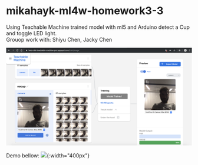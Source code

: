 # mikahayk-ml4w-homework3-3

Using Teachable Machine trained model with ml5 and Arduino detect a Cup and toggle LED light.<br>
Grouop work with: Shiyu Chen, Jacky Chen

![](teachablemachine.png)

Demo bellow:
![](demo.gif){:width="400px"}
